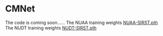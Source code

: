 # CMNet
The code is coming soon……
The NUAA training weights [NUAA-SIRST.pth](https://github.com/YuanMortal/CMNet/blob/main/checkpoint/NUAA_SIRST.pth)
The NUDT training weights [NUDT-SIRST.pth](https://github.com/YuanMortal/CMNet/blob/main/checkpoint/NUDT_SIRST.pth)
